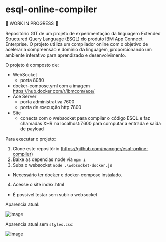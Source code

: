 # esql-online-compiler
🚧 WORK IN PROGRESS 🚧

Repositório GIT de um projeto de experimentação da linguagem Extended Structured Query Language (ESQL) do produto IBM App Connect Enterprise. O projeto utiliza um compilador online com o objetivo de acelerar a compreensão e domínio da linguagem, proporcionando um ambiente interativo para aprendizado e desenvolvimento.

O projeto é composto de:
* WebSocket
   * porta 8080
* docker-compose.yml com a imagem https://hub.docker.com/r/ibmcom/ace/
* Ace Server
   * porta administrativa 7600
   * porta de execução http 7800
* Site
   * conecta com o websocket para compilar o código ESQL e faz chamadas XHR na localhost:7600 para computar a entrada e saída de payload

Para executar o projeto:
1. Clone este repositório (https://github.com/manoger/esql-online-compiler)
2. Baixe as depencias node via `npm i`
3. Suba o websocket `node .\websocket-docker.js`
  * Necessário ter docker e docker-compose instalado.
4. Acesse o site index.html
  * É possivel testar sem subir o websocket 

Aparencia atual:

![image](https://github.com/manoger/esql-online-compiler/assets/29717626/88a60477-d5ab-4408-a64c-3039f5bd206e)

Aparencia atual sem `styles.css`:

![image](https://github.com/manoger/esql-online-compiler/assets/29717626/22bc9272-4688-442f-bd62-aa794802b37a)
